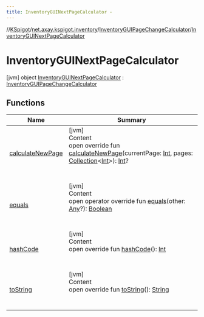 ```yaml
---
title: InventoryGUINextPageCalculator -
---
```

//[KSpigot](../../../index.md)/[net.axay.kspigot.inventory](../../index.md)/[InventoryGUIPageChangeCalculator](../index.md)/[InventoryGUINextPageCalculator](index.md)



# InventoryGUINextPageCalculator  
 [jvm] object [InventoryGUINextPageCalculator](index.md) : [InventoryGUIPageChangeCalculator](../index.md)   


## Functions  
  
|  Name|  Summary| 
|---|---|
| [calculateNewPage](calculate-new-page.md)| [jvm]  <br>Content  <br>open override fun [calculateNewPage](calculate-new-page.md)(currentPage: [Int](https://kotlinlang.org/api/latest/jvm/stdlib/kotlin/-int/index.html), pages: [Collection](https://kotlinlang.org/api/latest/jvm/stdlib/kotlin.collections/-collection/index.html)<[Int](https://kotlinlang.org/api/latest/jvm/stdlib/kotlin/-int/index.html)>): [Int](https://kotlinlang.org/api/latest/jvm/stdlib/kotlin/-int/index.html)?  <br><br><br>
| [equals](../../../net.axay.kspigot.utils/-registerable-command/index.md#kotlin/Any/equals/#kotlin.Any?/PointingToDeclaration/)| [jvm]  <br>Content  <br>open operator override fun [equals](../../../net.axay.kspigot.utils/-registerable-command/index.md#kotlin/Any/equals/#kotlin.Any?/PointingToDeclaration/)(other: [Any](https://kotlinlang.org/api/latest/jvm/stdlib/kotlin/-any/index.html)?): [Boolean](https://kotlinlang.org/api/latest/jvm/stdlib/kotlin/-boolean/index.html)  <br><br><br>
| [hashCode](../../../net.axay.kspigot.utils/-registerable-command/index.md#kotlin/Any/hashCode/#/PointingToDeclaration/)| [jvm]  <br>Content  <br>open override fun [hashCode](../../../net.axay.kspigot.utils/-registerable-command/index.md#kotlin/Any/hashCode/#/PointingToDeclaration/)(): [Int](https://kotlinlang.org/api/latest/jvm/stdlib/kotlin/-int/index.html)  <br><br><br>
| [toString](../../../net.axay.kspigot.utils/-registerable-command/index.md#kotlin/Any/toString/#/PointingToDeclaration/)| [jvm]  <br>Content  <br>open override fun [toString](../../../net.axay.kspigot.utils/-registerable-command/index.md#kotlin/Any/toString/#/PointingToDeclaration/)(): [String](https://kotlinlang.org/api/latest/jvm/stdlib/kotlin/-string/index.html)  <br><br><br>

